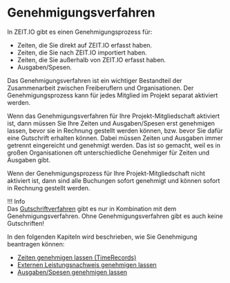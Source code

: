 # Genehmigungsverfahren

In ZEIT.IO gibt es einen Genehmigungsprozess für:

- Zeiten, die Sie direkt auf ZEIT.IO erfasst haben.
- Zeiten, die Sie nach ZEIT.IO importiert haben.
- Zeiten, die Sie außerhalb von ZEIT.IO erfasst haben.
- Ausgaben/Spesen.

Das Genehmigungsverfahren ist ein wichtiger Bestandteil der Zusammenarbeit zwischen Freiberuflern und Organisationen.
Der Genehmigungsprozess kann für jedes Mitglied im Projekt separat aktiviert werden.

Wenn das Genehmigungsverfahren für Ihre Projekt-Mitgliedschaft aktiviert ist, dann müssen Sie Ihre
Zeiten und Ausgaben/Spesen erst genehmigen lassen, bevor sie in Rechnung gestellt werden können,
bzw. bevor Sie dafür eine Gutschrift erhalten können.
Dabei müssen Zeiten und Ausgaben immer getrennt eingereicht und genehmigt werden. Das ist so gemacht,
weil es in großen Organisationen oft unterschiedliche Genehmiger für Zeiten und Ausgaben gibt.

Wenn der Genehmigungsprozess für Ihre Projekt-Mitgliedschaft nicht aktiviert ist, dann sind alle
Buchungen sofort genehmigt und können sofort in Rechnung gestellt werden.

!!! Info  
    Das [Gutschriftverfahren](/freiberufler/gutschriftverfahren/) gibt es nur in Kombination mit dem Genehmigungsverfahren.
    Ohne Genehmigungsverfahren gibt es auch keine Gutschriften!

In den folgenden Kapiteln wird beschrieben, wie Sie Genehmigung beantragen können:

- [Zeiten genehmigen lassen (TimeRecords)](/freiberufler/leistungsnachweise/#zeiten-genehmigen-lassen-timerecords)
- [Externen Leistungsnachweis genehmigen lassen](/freiberufler/leistungsnachweise/#externen-leistungsnachweis-genehmigen-lassen)
- [Ausgaben/Spesen genehmigen lassen](/freiberufler/ausgaben/#ausgabenspesen-genehmigen-lassen)
